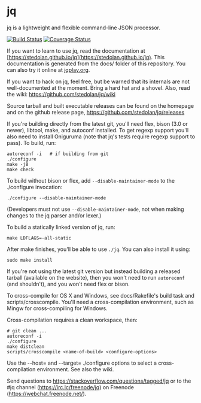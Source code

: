 jq
==

jq is a lightweight and flexible command-line JSON processor.

[![Build Status](https://travis-ci.org/stedolan/jq.svg?branch=master)](https://travis-ci.org/stedolan/jq)
[![Coverage Status](https://coveralls.io/repos/stedolan/jq/badge.svg?branch=master&service=github)](https://coveralls.io/github/stedolan/jq?branch=master)

If you want to learn to use jq, read the documentation at
[https://stedolan.github.io/jq](https://stedolan.github.io/jq).  This
documentation is generated from the docs/ folder of this repository.
You can also try it online at [jqplay.org](https://jqplay.org).

If you want to hack on jq, feel free, but be warned that its internals
are not well-documented at the moment. Bring a hard hat and a
shovel.  Also, read the wiki: https://github.com/stedolan/jq/wiki

Source tarball and built executable releases can be found on the
homepage and on the github release page, https://github.com/stedolan/jq/releases

If you're building directly from the latest git, you'll need flex,
bison (3.0 or newer), libtool, make, and autoconf installed.  To get
regexp support you'll also need to install Oniguruma (note that jq's
tests require regexp support to pass).  To build, run:

    autoreconf -i   # if building from git
    ./configure
    make -j8
    make check

To build without bison or flex, add `--disable-maintainer-mode` to the
./configure invocation:

    ./configure --disable-maintainer-mode

(Developers must not use `--disable-maintainer-mode`, not when making
changes to the jq parser and/or lexer.)

To build a statically linked version of jq, run:

    make LDFLAGS=-all-static

After make finishes, you'll be able to use `./jq`.  You can also
install it using:

    sudo make install

If you're not using the latest git version but instead building a
released tarball (available on the website), then you won't need to
run `autoreconf` (and shouldn't), and you won't need flex or bison.

To cross-compile for OS X and Windows, see docs/Rakefile's build task
and scripts/crosscompile.  You'll need a cross-compilation environment,
such as Mingw for cross-compiling for Windows.

Cross-compilation requires a clean workspace, then:

    # git clean ...
    autoreconf -i
    ./configure
    make distclean
    scripts/crosscompile <name-of-build> <configure-options>

Use the --host= and --target= ./configure options to select a
cross-compilation environment.  See also the wiki.

Send questions to https://stackoverflow.com/questions/tagged/jq or to the #jq channel (https://irc.lc/freenode/jq) on Freenode (https://webchat.freenode.net/).
